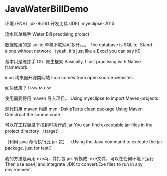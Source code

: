 # JavaWaterBillDemo
环境 (ENV) :jdk-8u161 
开发工具 (IDE) :myeclipse-2015

流水账单练手
Water Bill practising project

数据库用的是 sqlite 单机不联网可多开。。。
The database is SQLite. Stand-alone without network （yeah, it's just like a Excel you can say it!）

基本只是练练手 GUI 原生框架
Basically, I just practising with Native framework.

icon 均来自开源类网站
Icon comes from open source websites.

如何使用？
How to use——

使用需要将用 maven 导入项目。
Using myeclipse to import Maven-projects

源代码用 maven 构建 mvn -DskipTests clean package
Using Maven Construct the source code

可以在工程目录下找到可执行的 jar
You can find executable jar files in the project directory （target）.

（利用 java 命令执行此 jar 包）
（Using the Java command to execute the jar package. just for test!）

我的方法是再用 exe4j，并打包 jdk 转换成 .exe文件，可以在任何环境下运行
Then use exe4j and integrate JDK to convert.Exe files to run in any environment.
